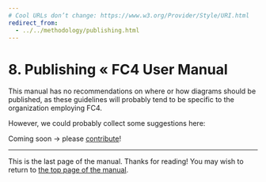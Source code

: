 ```yaml
---
# Cool URLs don’t change: https://www.w3.org/Provider/Style/URI.html
redirect_from:
  - ../../methodology/publishing.html
---
```

# 8. Publishing « FC4 User Manual

This manual has no recommendations on where or how diagrams should be published, as these guidelines
will probably tend to be specific to the organization employing FC4.

However, we could probably collect some suggestions here:

Coming soon → please [contribute](../../contributing)!

----

This is the last page of the manual. Thanks for reading! You may wish to return to
[the top page of the manual](./).
